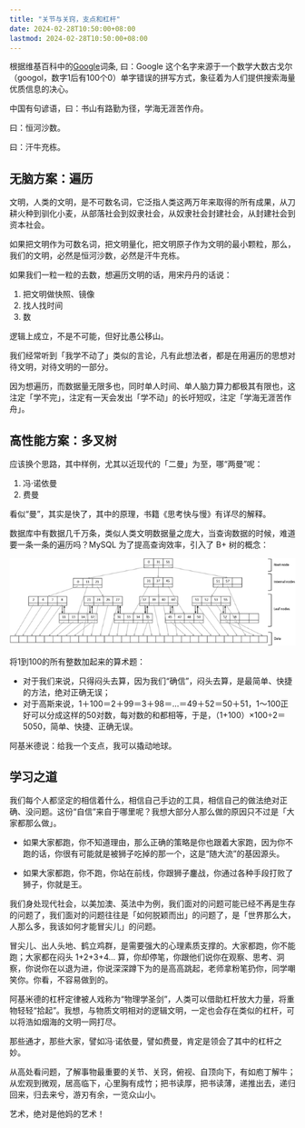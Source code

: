 ```yaml
---
title: "关节与关窍，支点和杠杆"
date: 2024-02-28T10:50:00+08:00
lastmod: 2024-02-28T10:50:00+08:00
---
```


根据维基百科中的[Google](https://zh.wikipedia.org/zh-cn/Google#建立)词条, 曰：Google 这个名字来源于一个数学大数古戈尔（googol，数字1后有100个0）单字错误的拼写方式，象征着为人们提供搜索海量优质信息的决心。

<!--more-->

中国有句谚语，曰：书山有路勤为径，学海无涯苦作舟。

曰：恒河沙数。

曰：汗牛充栋。

## 无脑方案：遍历

文明，人类的文明，是不可数名词，它泛指人类这两万年来取得的所有成果，从刀耕火种到驯化小麦，从部落社会到奴隶社会，从奴隶社会封建社会，从封建社会到资本社会。

如果把文明作为可数名词，把文明量化，把文明原子作为文明的最小颗粒，那么，我们的文明，必然是恒河沙数，必然是汗牛充栋。

如果我们一粒一粒的去数，想遍历文明的话，用宋丹丹的话说：

1. 把文明做快照、镜像
2. 找人找时间
3. 数

逻辑上成立，不是不可能，但好比愚公移山。

我们经常听到「我学不动了」类似的言论，凡有此想法者，都是在用遍历的思想对待文明，对待文明的一部分。

因为想遍历，而数据量无限多也，同时单人时间、单人脑力算力都极其有限也，这注定「学不完」，注定有一天会发出「学不动」的长吁短叹，注定「学海无涯苦作舟」。

## 高性能方案：多叉树

应该换个思路，其中样例，尤其以近现代的「二曼」为至，哪“两曼”呢：

1. 冯·诺依曼
2. 费曼

看似“曼”，其实是快了，其中的原理，书籍《思考快与慢》有详尽的解释。

数据库中有数据几千万条，类似人类文明数据量之庞大，当查询数据的时候，难道要一条一条的遍历吗？MySQL 为了提高查询效率，引入了 B+ 树的概念：

![](bplus-tree.png)

将1到100的所有整数加起来的算术题：
- 对于我们来说，只得闷头去算，因为我们“确信”，闷头去算，是最简单、快捷的方法，绝对正确无误；
- 对于高斯来说，1＋100＝2＋99＝3＋98＝…＝49＋52＝50＋51，1～100正好可以分成这样的50对数，每对数的和都相等，于是，（1+100）×100÷2＝5050，简单、快捷、正确无误。

阿基米德说：给我一个支点，我可以撬动地球。

## 学习之道

我们每个人都坚定的相信着什么，相信自己手边的工具，相信自己的做法绝对正确、没问题。这份“自信”来自于哪里呢？我想大部分人那么做的原因只不过是「大家都那么做」。

- 如果大家都跑，你不知道理由，那么正确的策略是你也跟着大家跑，因为你不跑的话，你很有可能就是被狮子吃掉的那一个，这是“随大流”的基因源头。

- 如果大家都跑，你不跑，你站在前线，你跟狮子鏖战，你通过各种手段打败了狮子，你就是王。

我们身处现代社会，以美加澳、英法中为例，我们面对的问题可能已经不再是生存的问题了，我们面对的问题往往是「如何脱颖而出」的问题了，是「世界那么大，人那么多，我该如何才能冒尖儿」的问题。

冒尖儿、出人头地、鹤立鸡群，是需要强大的心理素质支撑的。大家都跑，你不能跑；大家都在闷头 1+2+3+4... 算，你却停笔，你跟他们说你在观察、思考、洞察，你说你在以退为进，你说深深蹲下为的是高高跳起，老师拿粉笔扔你，同学嘲笑你。你看，不容易做到的。

阿基米德的杠杆定律被人戏称为“物理学圣剑”，人类可以借助杠杆放大力量，将重物轻轻“拾起”。我想，与物质文明相对的逻辑文明，一定也会存在类似的杠杆，可以将浩如烟海的文明一网打尽。

那些通才，那些大家，譬如冯·诺依曼，譬如费曼，肯定是领会了其中的杠杆之妙。

从高处看问题，了解事物最重要的关节、关窍，俯视、自顶向下，有如庖丁解牛；从宏观到微观，居高临下，心里胸有成竹；把书读厚，把书读薄，递推出去，递归回来，归去来兮，游刃有余，一览众山小。

艺术，绝对是他妈的艺术！